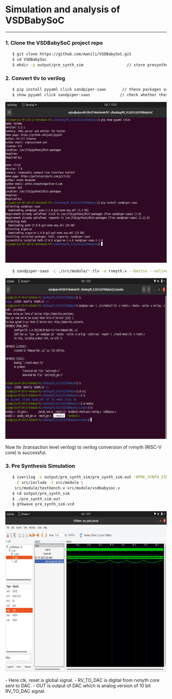 # Simulation and analysis of VSDBabySoC
-----------

### 1. Clone the VSDBabySoC project repo
```bash
   $ git clone https://github.com/manili/VSDBabySoC.git
   $ cd VSDBabySoc
   $ mkdir -p output/pre_synth_sim                   // store presynthesis simulation results
```
### 2. Convert tlv to verilog 

```bash
   $ pip install pyyaml click sandpiper-saas       // these packages are required to convert tlv to verilog
   $ show pyyaml click sandpiper-saas             // check whether these packages are successfully installed or not
```
<p align="center">
  <img src="assets/python_packages.png" alt="yosys" height="500" width="800"/>
</p>

```bash
   $ sandpiper-saas -i ./src/module/*.tlv -o rvmyth.v --bestsv --noline -p verilog --outdir ./src/module
```
<p align="center">
  <img src="assets/tlv_to_v_2.png" alt="yosys" height="500" width="800"/>
</p>
Now tlv (transaction level verilog) to verilog conversion of rvmyth (RISC-V core) is successful.

### 3. Pre Synthesis Simulation
```bash
   $ iverilog -o output/pre_synth_sim/pre_synth_sim.out -DPRE_SYNTH_SIM \
    -I src/include -I src/module \
    src/module/testbench.v src/module/vsdbabysoc.v
   $ cd output/pre_synth_sim
   $ ./pre_synth_sim.out
   $ gtkwave pre_synth_sim.vcd
```
<p align="center">
  <img src="assets/pre_synth_output_wave.png" alt="yosys" height="500" width="800"/>
</p>
- Here clk, reset is global signal.
- RV_TO_DAC is digital from rvmyth core sent to DAC.
- OUT is output of DAC which is analog version of 10 bit RV_TO_DAC signal.



